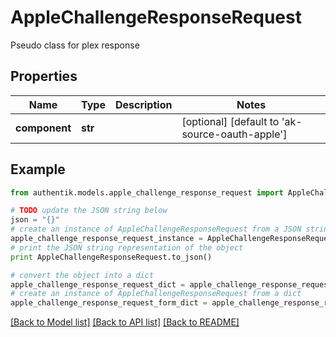 # AppleChallengeResponseRequest

Pseudo class for plex response

## Properties
Name | Type | Description | Notes
------------ | ------------- | ------------- | -------------
**component** | **str** |  | [optional] [default to 'ak-source-oauth-apple']

## Example

```python
from authentik.models.apple_challenge_response_request import AppleChallengeResponseRequest

# TODO update the JSON string below
json = "{}"
# create an instance of AppleChallengeResponseRequest from a JSON string
apple_challenge_response_request_instance = AppleChallengeResponseRequest.from_json(json)
# print the JSON string representation of the object
print AppleChallengeResponseRequest.to_json()

# convert the object into a dict
apple_challenge_response_request_dict = apple_challenge_response_request_instance.to_dict()
# create an instance of AppleChallengeResponseRequest from a dict
apple_challenge_response_request_form_dict = apple_challenge_response_request.from_dict(apple_challenge_response_request_dict)
```
[[Back to Model list]](../README.md#documentation-for-models) [[Back to API list]](../README.md#documentation-for-api-endpoints) [[Back to README]](../README.md)


